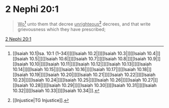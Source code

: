 # 2 Nephi 20:1

> <u>Wo</u>[^a] unto them that decree <u>unrighteous</u>[^b] decrees, and that write grievousness which they have prescribed;

[2 Nephi 20:1](https://www.churchofjesuschrist.org/study/scriptures/bofm/2-ne/20?lang=eng&id=p1#p1)


[^a]: [[Isaiah 10.1|Isa. 10:1 (1–34)]][[Isaiah 10.2|]][[Isaiah 10.3|]][[Isaiah 10.4|]][[Isaiah 10.5|]][[Isaiah 10.6|]][[Isaiah 10.7|]][[Isaiah 10.8|]][[Isaiah 10.9|]][[Isaiah 10.10|]][[Isaiah 10.11|]][[Isaiah 10.12|]][[Isaiah 10.13|]][[Isaiah 10.14|]][[Isaiah 10.15|]][[Isaiah 10.16|]][[Isaiah 10.17|]][[Isaiah 10.18|]][[Isaiah 10.19|]][[Isaiah 10.20|]][[Isaiah 10.21|]][[Isaiah 10.22|]][[Isaiah 10.23|]][[Isaiah 10.24|]][[Isaiah 10.25|]][[Isaiah 10.26|]][[Isaiah 10.27|]][[Isaiah 10.28|]][[Isaiah 10.29|]][[Isaiah 10.30|]][[Isaiah 10.31|]][[Isaiah 10.32|]][[Isaiah 10.33|]][[Isaiah 10.34|]].  
[^b]: [[Injustice|TG Injustice]].  
